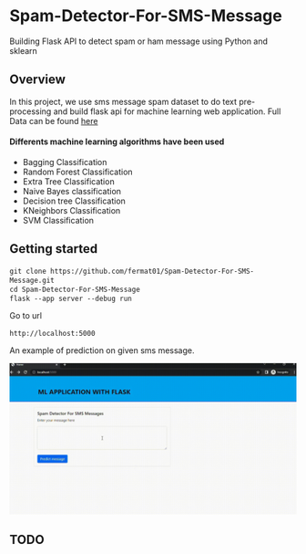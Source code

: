 # Spam-Detector-For-SMS-Message
Building Flask API  to detect spam or ham message using Python and sklearn

## Overview

In this project, we use sms message  spam dataset to do text pre-processing and build flask api for machine learning web application.
Full Data can be found [here](https://github.com/fermat01/Spam-Detector-For-SMS-Message/blob/master/spam_data.csv) 

#### Differents machine learning algorithms  have been used

* Bagging Classification
* Random Forest Classification
* Extra Tree Classification
* Naive Bayes classification
* Decision tree Classification
* KNeighbors Classification
* SVM Classification


## Getting started

```
git clone https://github.com/fermat01/Spam-Detector-For-SMS-Message.git
cd Spam-Detector-For-SMS-Message
flask --app server --debug run
```

Go to url 
```
http://localhost:5000

```

An example of prediction on given sms message.


<img src="static/images/spam-detec.gif"/>



## TODO

